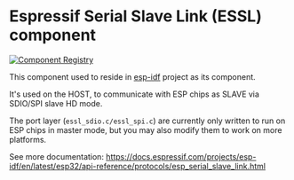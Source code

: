 # Espressif Serial Slave Link (ESSL) component

[![Component Registry](https://components.espressif.com/components/espressif/esp_serial_slave_link/badge.svg)](https://components.espressif.com/components/espressif/esp_serial_slave_link)

This component used to reside in [esp-idf](https://github.com/espressif/esp-idf) project as its component.

It's used on the HOST, to communicate with ESP chips as SLAVE via SDIO/SPI slave HD mode.

The port layer (`essl_sdio.c/essl_spi.c`) are currently only written to run on ESP chips in master mode, but you may also modify them to work on more platforms.

See more documentation: https://docs.espressif.com/projects/esp-idf/en/latest/esp32/api-reference/protocols/esp_serial_slave_link.html